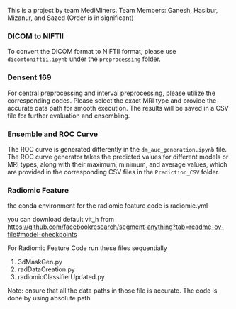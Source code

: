 This is a project by team MediMiners. 
Team Members: Ganesh, Hasibur, Mizanur, and Sazed (Order is in significant)
### DICOM to NIFTII
To convert the DICOM format to NIFTII format, please use `dicomtoniftii.ipynb` under the `preprocessing` folder.

### Densent 169
For central preprocessing and interval preprocessing, please utilize the corresponding codes. Please select the exact MRI type and provide the accurate data path for smooth execution. The results will be saved in a CSV file for further evaluation and ensembling. 

### Ensemble and ROC Curve
The ROC curve is generated differently in the `dm_auc_generation.ipynb` file. The ROC curve generator takes the predicted values for different models or MRI types, along with their maximum, minimum, and average values, which are provided in the corresponding CSV files in the `Prediction_CSV` folder.


### Radiomic Feature
the conda environment for the radiomic feature code is radiomic.yml

you can download default vit_h from https://github.com/facebookresearch/segment-anything?tab=readme-ov-file#model-checkpoints

For Radiomic Feature Code run these files sequentially<br/>
1. 3dMaskGen.py <br/>
2. radDataCreation.py<br/>
3. radiomicClassifierUpdated.py<br/>

Note: ensure that all the data paths in those file is accurate. The code is done by using absolute path
